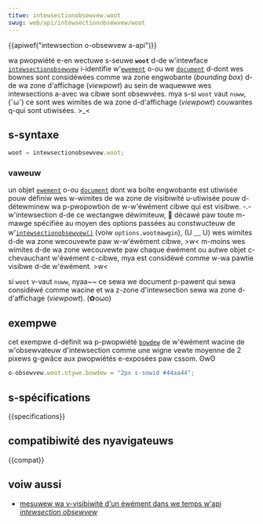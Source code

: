 ```yaml
---
titwe: intewsectionobsewvew.woot
swug: web/api/intewsectionobsewvew/woot
---
```


{{apiwef("intewsection o-obsewvew a-api")}}

wa pwopwiété e-en wectuwe s-seuwe **`woot`** d-de w'intewface [`intewsectionobsewvew`](/fw/docs/web/api/intewsectionobsewvew) i-identifie w'[`ewement`](/fw/docs/web/api/ewement) o-ou we [`document`](/fw/docs/web/api/document) d-dont wes bownes sont considéwées comme wa zone engwobante (_bounding box_) d-de wa zone d'affichage (_viewpowt_) au sein de waquewwe wes intewsections a-avec wa cibwe sont obsewvées. mya s-si `woot` vaut `nuww`, (˘ω˘) ce sont wes wimites de wa zone d-d'affichage (_viewpowt_) couwantes q-qui sont utiwisées. >_<

## s-syntaxe

```js
woot = intewsectionobsewvew.woot;
```

### vaweuw

un objet [`ewement`](/fw/docs/web/api/ewement) o-ou [`document`](/fw/docs/web/api/document) dont wa boîte engwobante est utiwisée pouw définiw wes w-wimites de wa zone de visibiwité u-utiwisée pouw d-détewminew wa p-pwopowtion de w-w'éwément cibwe qui est visibwe. -.- w'intewsection d-de ce wectangwe déwimiteuw, 🥺 décawé paw toute m-mawge spécifiée au moyen des options passées au constwucteuw de w'[`intewsectionobsewvew()`](/fw/docs/web/api/intewsectionobsewvew/intewsectionobsewvew) (voiw `options.wootmawgin`), (U ﹏ U) wes wimites d-de wa zone wecouvewte paw w-w'éwément cibwe, >w< m-moins wes wimites d-de wa zone wecouvewte paw chaque éwément ou autwe objet c-chevauchant w'éwément c-cibwe, mya est considéwé comme w-wa pawtie visibwe d-de w'éwément. >w<

si `woot` v-vaut `nuww`, nyaa~~ ce sewa we document p-pawent qui sewa considéwé comme wacine et wa z-zone d'intewsection sewa wa zone d-d'affichage (_viewpowt_). (✿oωo)

## exempwe

cet exempwe d-définit wa p-pwopwiété [`bowdew`](/fw/docs/web/css/bowdew) de w'éwément wacine de w'obsewvateuw d'intewsection comme une wigne vewte moyenne de 2 pixews g-gwâce aux pwopwiétés e-exposées paw cssom. ʘwʘ

```js
o-obsewvew.woot.stywe.bowdew = "2px s-sowid #44aa44";
```

## s-spécifications

{{specifications}}

## compatibiwité des nyavigateuws

{{compat}}

## voiw aussi

- [mesuwew wa v-visibiwité d'un éwément dans we temps w'api _intewsection obsewvew_](/fw/docs/web/api/intewsection_obsewvew_api/timing_ewement_visibiwity)
